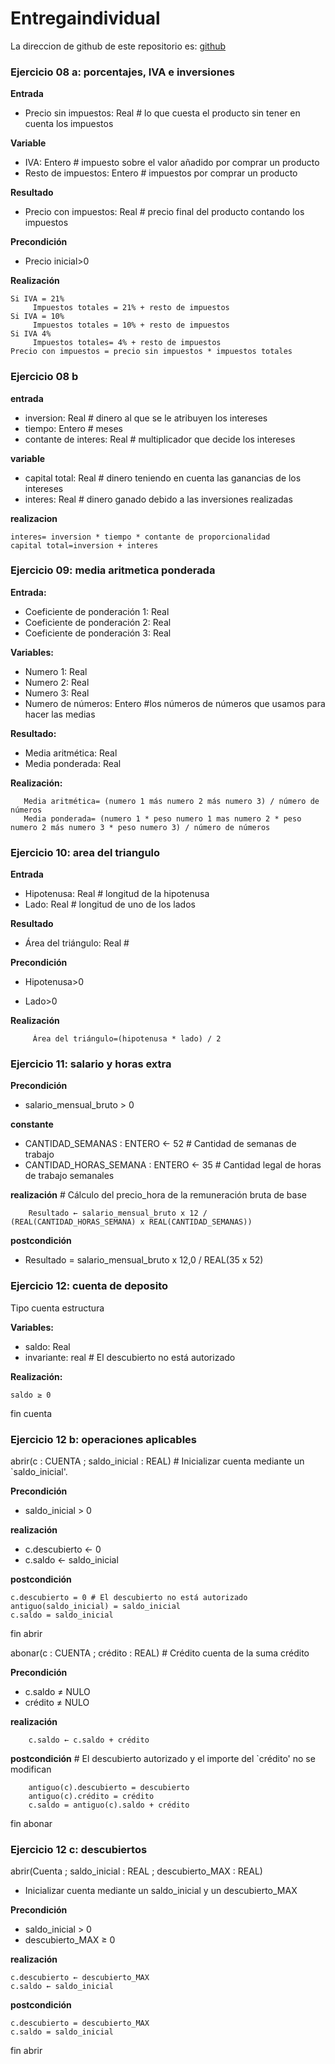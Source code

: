 # Entregaindividual

La direccion de github de este repositorio es: [github](https://github.com/jzazooro/Entregaindividual.git)

### Ejercicio 08 a: porcentajes, IVA e inversiones

**Entrada**
   * Precio sin impuestos: Real # lo que cuesta el producto sin tener en cuenta los impuestos

**Variable**
   * IVA: Entero # impuesto sobre el valor añadido por comprar un producto
   * Resto de impuestos: Entero # impuestos por comprar un producto

**Resultado**
   * Precio con impuestos: Real # precio final del producto contando los impuestos

**Precondición**
   * Precio inicial>0

**Realización**
```
Si IVA = 21%
     Impuestos totales = 21% + resto de impuestos
Si IVA = 10%
     Impuestos totales = 10% + resto de impuestos
Si IVA 4% 
     Impuestos totales= 4% + resto de impuestos
Precio con impuestos = precio sin impuestos * impuestos totales
```

### Ejercicio 08 b

**entrada**
   * inversion: Real # dinero al que se le atribuyen los intereses
   * tiempo: Entero # meses
   * contante de interes: Real # multiplicador que decide los intereses

**variable**
   * capital total: Real # dinero teniendo en cuenta las ganancias de los intereses
   * interes: Real # dinero ganado debido a las inversiones realizadas
  
  **realizacion**
  ```
  interes= inversion * tiempo * contante de proporcionalidad
  capital total=inversion + interes
  ```

### Ejercicio 09: media aritmetica ponderada

**Entrada:**
   * Coeficiente de ponderación 1: Real
   * Coeficiente de ponderación 2: Real
   * Coeficiente de ponderación 3: Real 

**Variables:**
   * Numero 1: Real
   * Numero 2: Real
   * Numero 3: Real
   * Numero de números: Entero #los números de números que usamos para hacer las medias

**Resultado:**
   * Media aritmética: Real 
   * Media ponderada: Real

**Realización:** 
```
   Media aritmética= (numero 1 más numero 2 más numero 3) / número de números
   Media ponderada= (numero 1 * peso numero 1 mas numero 2 * peso numero 2 más numero 3 * peso numero 3) / número de números
```

### Ejercicio 10: area del triangulo

**Entrada**
   * Hipotenusa: Real # longitud de la hipotenusa
   * Lado: Real # longitud de uno de los lados

**Resultado**
   * Área del triángulo: Real #	

**Precondición** 
   + Hipotenusa>0
   * Lado>0

**Realización**
```
     Área del triángulo=(hipotenusa * lado) / 2
```

### Ejercicio 11: salario y horas extra
    
**Precondición**
   * salario_mensual_bruto > 0

**constante**
   * CANTIDAD_SEMANAS : ENTERO ← 52 # Cantidad de semanas de trabajo
   * CANTIDAD_HORAS_SEMANA : ENTERO ← 35  # Cantidad legal de horas de trabajo semanales

**realización**
    # Cálculo del  precio_hora de la remuneración bruta de base
```
    Resultado ← salario_mensual_bruto x 12 / (REAL(CANTIDAD_HORAS_SEMANA) x REAL(CANTIDAD_SEMANAS))
```
**postcondición**
   * Resultado = salario_mensual_bruto x 12,0 / REAL(35 x 52)

### Ejercicio 12: cuenta de deposito

Tipo cuenta estructura

**Variables:**
   * saldo: Real
   * invariante: real # El descubierto no está autorizado

**Realización:** 
```   
saldo ≥ 0
```

fin cuenta

### Ejercicio 12 b: operaciones aplicables
abrir(c : CUENTA ; saldo_inicial : REAL) # Inicializar cuenta mediante un `saldo_inicial'.

**Precondición**

   * saldo_inicial > 0

**realización**

   * c.descubierto ← 0
   * c.saldo ← saldo_inicial

**postcondición**

    c.descubierto = 0 # El descubierto no está autorizado
    antiguo(saldo_inicial) = saldo_inicial
    c.saldo = saldo_inicial

fin abrir

abonar(c : CUENTA ; crédito : REAL) # Crédito cuenta de la suma crédito

**Precondición**
   * c.saldo ≠ NULO
   * crédito ≠ NULO

**realización**

```
    c.saldo ← c.saldo + crédito
```

**postcondición**
    # El descubierto autorizado y el importe del `crédito' no se modifican
```
    antiguo(c).descubierto = descubierto
    antiguo(c).crédito = crédito
    c.saldo = antiguo(c).saldo + crédito
```

fin abonar
































### Ejercicio 12 c: descubiertos

abrir(Cuenta ; saldo_inicial : REAL ; descubierto_MAX : REAL)

   * Inicializar cuenta mediante un saldo_inicial y un descubierto_MAX

**Precondición**

   * saldo_inicial > 0
   * descubierto_MAX ≥ 0

**realización**

```
c.descubierto ← descubierto_MAX
c.saldo ← saldo_inicial
```

**postcondición**

```
c.descubierto = descubierto_MAX
c.saldo = saldo_inicial
```

fin abrir


